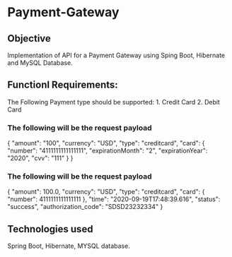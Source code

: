 # Payment-Gateway

## Objective

Implementation of API for a Payment Gateway using Sping Boot, Hibernate and MySQL Database.

## Functionl Requirements:
  The Following Payment type should be supported:
     1. Credit Card
     2. Debit Card
     
### The following will be the request  payload

 {
"amount": "100",
"currency": "USD",
"type": "creditcard",
"card": {
"number": "4111111111111111",
"expirationMonth": "2",
"expirationYear": "2020",
"cvv": "111"
}
}

### The following will be the request  payload

{
    "amount": 100.0,
    "currency": "USD",
    "type": "creditcard",
    "card": {
        "number": 4111111111111111
    },
    "time": "2020-09-19T17:48:39.616",
    "status": "success",
    "authorization_code": "SDSD23232334"
}

## Technologies used
 
   Spring Boot, Hibernate, MYSQL database.
   
   
   
   
   
   
   
  
   
   
   
   
   
   
   
